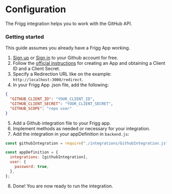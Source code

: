 # Configuration

The Frigg integration helps you to work with the GitHub API.

### Getting started

This guide assumes you already have a Frigg App working.

1. [Sign up](https://github.com/signup) or [Sign in](https://github.com/login) to your Github account for free.
2. Follow the [official instructions](https://docs.github.com/en/apps/oauth-apps/building-oauth-apps/authorizing-oauth-apps) for creating an App and obtaining a Client ID and a Client Secret.
3. Specify a Redirection URL like on the example: `http://localhost:3000/redirect`.
4. In your Frigg App .json file, add the following:

```json
{
  "GITHUB_CLIENT_ID": "YOUR_CLIENT_ID",
  "GITHUB_CLIENT_SECRET": "YOUR_CLIENT_SECRET",
  "GITHUB_SCOPE": "repo user"
}
```

5. Add a Github integration file to your Frigg app.
6. Implement methods as needed or necessary for your integration.
7. Add the integration in your appDefinition in `backend.js`:

```js
const githubIntegration = require("./integrations/GithubIntegration.js");

const appDefinition = {
  integrations: [githubIntegration],
  user: {
    password: true,
  },
};
```

8. Done! You are now ready to run the integration.
